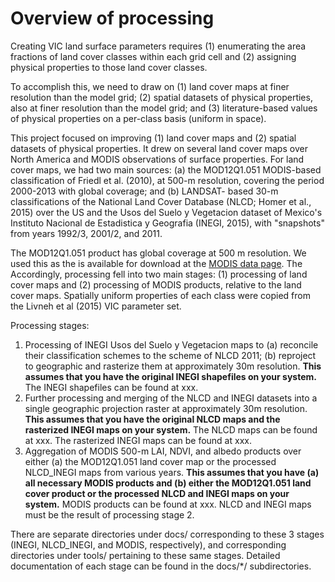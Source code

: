 # Overview of processing

Creating VIC land surface parameters requires (1) enumerating the area fractions of land cover classes within each grid cell and (2) assigning physical properties to those land cover classes.

To accomplish this, we need to draw on (1) land cover maps at finer resolution than the model grid; (2) spatial datasets of physical properties, also at finer resolution than the model grid; and (3) literature-based values of physical properties on a per-class basis (uniform in space).

This project focused on improving (1) land cover maps and (2) spatial datasets of physical properties. It drew on several land cover maps over North America and MODIS observations of surface properties. For land cover maps, we had two main sources: (a) the MOD12Q1.051 MODIS-based classification of Friedl et al. (2010), at 500-m resolution, covering the period 2000-2013 with global coverage; and (b) LANDSAT- based 30-m classifications of the National Land Cover Database (NLCD; Homer et al., 2015) over the US and the Usos del Suelo y Vegetacion dataset of Mexico's Instituto Nacional de Estadistica y Geografia (INEGI, 2015), with "snapshots" from years 1992/3, 2001/2, and 2011.

The MOD12Q1.051 product has global coverage at 500 m resolution. We used this as the 
is available for download at the [MODIS data page](https://lpdaac.usgs.gov/dataset_discovery/modis). The 
Accordingly, processing fell into two main stages: (1) processing of land cover maps and (2) processing of MODIS products, relative to the land cover maps. Spatially uniform properties of each class were copied from the Livneh et al (2015) VIC parameter set.

Processing stages:
 1. Processing of INEGI Usos del Suelo y Vegetacion maps to (a) reconcile their classification schemes to the scheme of NLCD 2011; (b) reproject to geographic and rasterize them at approximately 30m resolution. **This assumes that you have the original INEGI shapefiles on your system.** The INEGI shapefiles can be found at xxx.
 2. Further processing and merging of the NLCD and INEGI datasets into a single geographic projection raster at approximately 30m resolution. **This assumes that you have the original NLCD maps and the rasterized INEGI maps on your system.** The NLCD maps can be found at xxx. The rasterized INEGI maps can be found at xxx.
 3. Aggregation of MODIS 500-m LAI, NDVI, and albedo products over either (a) the MOD12Q1.051 land cover map or the processed NLCD_INEGI maps from various years. **This assumes that you have (a) all necessary MODIS products and (b) either the MOD12Q1.051 land cover product or the processed NLCD and INEGI maps on your system.** MODIS products can be found at xxx. NLCD and INEGI maps must be the result of processing stage 2.

There are separate directories under docs/ corresponding to these 3 stages (INEGI, NLCD_INEGI, and MODIS, respectively), and corresponding directories under tools/ pertaining to these same stages. Detailed documentation of each stage can be found in the docs/*/ subdirectories.

